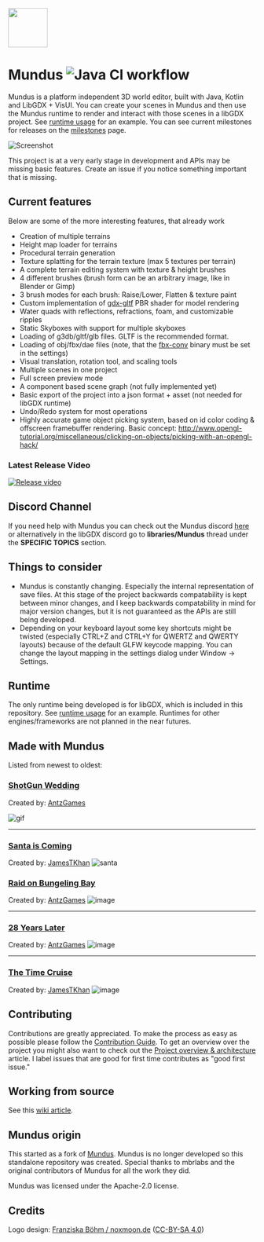 <img alt="" src="logo.svg" height="80px" />

# Mundus ![Java CI workflow](https://github.com/JamesTKhan/Mundus/actions/workflows/gradle.yml/badge.svg)
Mundus is a platform independent 3D world editor, built with Java, Kotlin and LibGDX + VisUI. You can
create your scenes in Mundus and then use the Mundus runtime to render and interact with
those scenes in a libGDX project. See [runtime usage](https://github.com/JamesTKhan/Mundus/wiki/Runtime-usage)
for an example. You can see current milestones for
releases on the [milestones](https://github.com/JamesTKhan/Mundus/milestones) page.

![Screenshot](https://user-images.githubusercontent.com/28971753/194986389-aff7af15-c04e-4639-97c6-a1c5b185bf15.png)

This project is at a very early stage in development and APIs may be missing basic features. Create an issue
if you notice something important that is missing.

## Current features
Below are some of the more interesting features, that already work

- Creation of multiple terrains
- Height map loader for terrains
- Procedural terrain generation
- Texture splatting for the terrain texture (max 5 textures per terrain)
- A complete terrain editing system with texture & height brushes
- 4 different brushes (brush form can be an arbitrary image, like in Blender or Gimp)
- 3 brush modes for each brush: Raise/Lower, Flatten & texture paint
- Custom implementation of [gdx-gltf](https://github.com/mgsx-dev/gdx-gltf) PBR shader for model rendering
- Water quads with reflections, refractions, foam, and customizable ripples
- Static Skyboxes with support for multiple skyboxes
- Loading of g3db/gltf/glb files. GLTF is the recommended format.
- Loading of obj/fbx/dae files (note, that the [fbx-conv](https://github.com/libgdx/fbx-conv) binary must be set in the settings)
- Visual translation, rotation tool, and scaling tools 
- Multiple scenes in one project
- Full screen preview mode
- A component based scene graph (not fully implemented yet)
- Basic export of the project into a json format + asset (not needed for libGDX runtime)
- Undo/Redo system for most operations
- Highly accurate game object picking system, based on id color coding & offscreen framebuffer rendering.
  Basic concept: http://www.opengl-tutorial.org/miscellaneous/clicking-on-objects/picking-with-an-opengl-hack/

### Latest Release Video

[![Release video](https://img.youtube.com/vi/e7g5q4I1gdM/0.jpg)](https://www.youtube.com/watch?v=e7g5q4I1gdM)

## Discord Channel

If you need help with Mundus you can check out the Mundus discord [here](https://discord.gg/7MGT9JbnJX) 
or alternatively in the libGDX discord go to **libraries/Mundus** thread under the **SPECIFIC TOPICS** section.

## Things to consider
- Mundus is constantly changing. Especially the internal representation of save files. At this stage of the project backwards compatability
is kept between minor changes, and I keep backwards compatability in mind for major version changes, but it is not guaranteed as the APIs are still
being developed.
- Depending on your keyboard layout some key shortcuts might be twisted (especially CTRL+Z and CTRL+Y for QWERTZ and QWERTY layouts) 
because of the default GLFW keycode mapping. You can change the layout mapping in the settings dialog under Window -> Settings.

## Runtime
The only runtime being developed is for libGDX, which is included in this repository. See [runtime usage](https://github.com/JamesTKhan/Mundus/wiki/Runtime-usage)
for an example.
Runtimes for other engines/frameworks are not planned in the near futures.

## Made with Mundus

Listed from newest to oldest:

### [ShotGun Wedding](https://antzgames.itch.io/shotgun-wedding)

Created by: [AntzGames](https://github.com/antzGames)

![gif](https://user-images.githubusercontent.com/10563814/231760688-38814007-9a6d-41a7-9ed7-296de8b2d6d9.gif)

---

### [Santa is Coming](https://wjamesfl.itch.io/santa-is-coming)

Created by: [JamesTKhan](https://github.com/JamesTKhan)
![santa](https://user-images.githubusercontent.com/10563814/231762608-5427fd2b-4368-43e2-93ef-52ef484bc473.PNG)


### [Raid on Bungeling Bay](https://antzgames.itch.io/raid3d)

Created by: [AntzGames](https://github.com/antzGames)
![image](https://user-images.githubusercontent.com/28971753/194956176-6964931c-ac80-43a0-9049-6d5abfe94be8.png)

---

### [28 Years Later](https://antzgames.itch.io/28-years-later)

Created by: [AntzGames](https://github.com/antzGames)
![image](https://user-images.githubusercontent.com/28971753/194956847-91da8ad3-eb63-42c3-b965-1317963c930f.png)

---

### [The Time Cruise](https://wjamesfl.itch.io/the-time-cruise)

Created by: [JamesTKhan](https://github.com/JamesTKhan)
![image](https://user-images.githubusercontent.com/28971753/194957213-7d83a201-9f68-46f1-a01a-f6b724ac5f11.png)


## Contributing
Contributions are greatly appreciated. To make the process as easy as possible please follow the [Contribution Guide](https://github.com/JamesTKhan/Mundus/wiki/Contributing).
To get an overview over the project you might also want to check out the [Project overview & architecture](https://github.com/JamesTKhan/Mundus/wiki/Project-overview-&-architecture) article.
I label issues that are good for first time contributes as "good first issue."

## Working from source
See this [wiki article](https://github.com/JamesTKhan/Mundus/wiki/Working-from-source).

## Mundus origin
This started as a fork of [Mundus](https://github.com/mbrlabs/Mundus). Mundus is no longer developed so this standalone repository was created. Special thanks to mbrlabs
and the original contributors of Mundus for all the work they did.

Mundus was licensed under the Apache-2.0 license.

## Credits
Logo design: [Franziska Böhm / noxmoon.de](http://noxmoon.de) ([CC-BY-SA 4.0](https://creativecommons.org/licenses/by-sa/4.0/)) 
